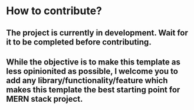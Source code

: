 # How to contribute?

## The project is currently in development. Wait for it to be completed before contributing.

## While the objective is to make this template as less opinionited as possible, I welcome you to add any library/functionality/feature which makes this template the best starting point for MERN stack project.  
